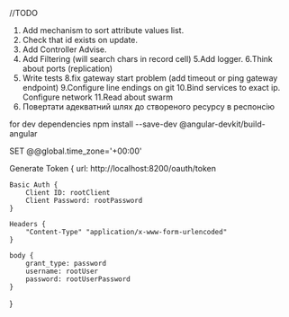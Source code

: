 //TODO
1. Add mechanism to sort attribute values list.
2. Check that id exists on update.
3. Add Controller Advise.
4. Add Filtering (will search chars in record cell)
5.Add logger.
6.Think about ports (replication)
7. Write tests
8.fix gateway start problem (add timeout or ping gateway endpoint)
9.Configure line endings on git
10.Bind services to exact ip. Configure network
11.Read about swarm
12. Повертати адекватний шлях до створеного ресурсу в респонсію

for dev dependencies npm install --save-dev @angular-devkit/build-angular

SET @@global.time_zone='+00:00'


Generate Token {
    url: http://localhost:8200/oauth/token

    Basic Auth {
        Client ID: rootClient
        Client Password: rootPassword
    }
    
    Headers {
        "Content-Type" "application/x-www-form-urlencoded"
    }
    
    body {
        grant_type: password
        username: rootUser
        password: rootUserPassword
    }
}
